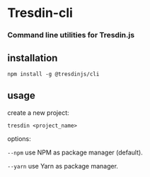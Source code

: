 # Tresdin-cli

### Command line utilities for Tresdin.js

## installation

`npm install -g @tresdinjs/cli`

## usage

create a new project:

`tresdin <project_name>`

options:

`--npm` use NPM as package manager (default).

`--yarn` use Yarn as package manager.
